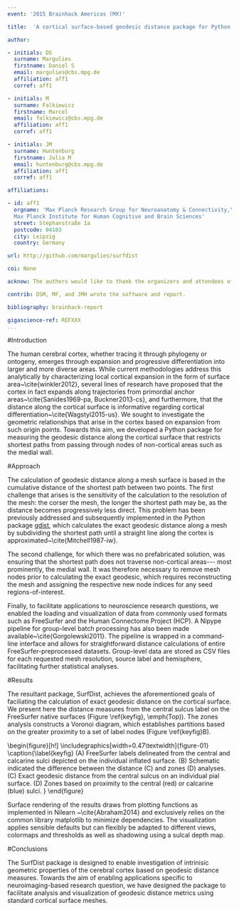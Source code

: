 ```yaml
---
event: '2015 Brainhack Americas (MX)'

title:  'A cortical surface-based geodesic distance package for Python'

author:

- initials: DS
  surname: Margulies
  firstname: Daniel S
  email: margulies@cbs.mpg.de
  affiliation: aff1
  corref: aff1

- initials: M
  surname: Falkiewicz
  firstname: Marcel
  email: falkiewicz@cbs.mpg.de
  affiliation: aff1
  corref: aff1

- initials: JM
  surname: Huntenburg
  firstname: Julia M
  email: huntenburg@cbs.mpg.de
  affiliation: aff1
  corref: aff1

affiliations:

- id: aff1
  orgname: 'Max Planck Research Group for Neuroanatomy & Connectivity,\
  Max Planck Institute for Human Cognitive and Brain Sciences'
  street: Stephanstraße 1a
  postcode: 04103
  city: Leipzig
  country: Germany

url: http://github.com/margulies/surfdist

coi: None

acknow: The authors would like to thank the organizers and attendees of Brainhack MX. The visualization functions were originally developed during the Nilearn coding sprint 2015 in Paris, for which we would also like to thank the organizers and participants of this event.

contrib: DSM, MF, and JMH wrote the software and report.

bibliography: brainhack-report

gigascience-ref: REFXXX
...
```


#Introduction

The human cerebral cortex, whether tracing it through phylogeny or ontogeny, emerges through expansion and progressive differentiation into larger and more diverse areas. While current methodologies address this analytically by characterizing local cortical expansion in the form of surface area~\cite{winkler2012}, several lines of research have proposed that the cortex in fact expands along trajectories from primordial anchor areas~\cite{Sanides1969-pa, Buckner2013-cs}, and furthermore, that the distance along the cortical surface is informative regarding cortical differentiation~\cite{Wagstyl2015-us}. We sought to investigate the geometric relationships that arise in the cortex based on expansion from such origin points. Towards this aim, we developed a Python package for measuring the geodesic distance along the cortical surface that restricts shortest paths from passing through nodes of non-cortical areas such as the medial wall. 

#Approach

The calculation of geodesic distance along a mesh surface is based in the cumulative distance of the shortest path between two points. The first challenge that arises is the sensitivity of the calculation to the resolution of the mesh: the corser the mesh, the longer the shortest path may be, as the distance becomes progressively less direct. This problem has been previously addressed and subsequently implemented in the Python package [gdist](https://pypi.python.org/pypi/gdist/), which calculates the exact geodesic distance along a mesh by subdividing the shortest path until a straight line along the cortex is approximated~\cite{Mitchell1987-iw}.

The second challenge, for which there was no prefabricated solution, was ensuring that the shortest path does not traverse non-cortical areas--- most prominently, the medial wall. It was therefore necessary to remove mesh nodes prior to calculating the exact geodesic, which requires reconstructing the mesh and assigning the respective new node indices for any seed regions-of-interest.

Finally, to facilitate applications to neuroscience research questions, we enabled the loading and visualization of data from commonly used formats such as FreeSurfer and the Human Connectome Project (HCP). A Nipype pipeline for group-level batch processing has also been made available~\cite{Gorgolewski2011}. The pipeline is wrapped in a command-line interface and allows for straightforward distance calculations of entire FreeSurfer-preprocessed datasets. Group-level data are stored as CSV files for each requested mesh resolution, source label and hemisphere, facilitating further statistical analyses.

#Results

The resultant package, SurfDist, achieves the aforementioned goals of faciliating the calculation of exact geodesic distance on the cortical surface. We present here the distance measures from the central sulcus label on the FreeSurfer native surfaces (Figure \ref{keyfig}, \emph(Top)). The zones analysis constructs a Voronoi diagram, which establishes partitions based on the greater proximity to a set of label nodes (Figure \ref{keyfig}B).

\begin{figure}[h!]
  \includegraphics[width=0.47\textwidth]{figure-01}
  \caption{\label{keyfig}
  (A) FreeSurfer labels delineated from the central and calcarine sulci depicted on the individual inflated surface.
  (B) Schematic indicated the difference between the distance (C) and zones (D) analyses. 
  (C) Exact geodesic distance from the central sulcus on an individual pial surface.
  (D) Zones based on proximity to the central (red) or calcarine (blue) sulci.
  }
\end{figure}

Surface rendering of the results draws from plotting functions as implemented in Nilearn ~\cite{Abraham2014} and exclusively relies on the common library matplotlib to minimize dependencies. The visualization applies sensible defaults but can flexibly be adapted to different views, colormaps and thresholds as well as shadowing using a sulcal depth map.

#Conclusions

The SurfDist package is designed to enable investigation of intrinisic geometric properties of the cerebral cortex based on geodesic distance measures. Towards the aim of enabling applications specific to neuroimaging-based research question, we have designed the package to facilitate analysis and visualization of geodesic distance metrics using standard cortical surface meshes. 
